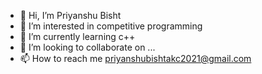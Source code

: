 - 👋 Hi, I’m Priyanshu Bisht
- 👀 I’m interested in competitive programming
- 🌱 I’m currently learning c++
- 💞️ I’m looking to collaborate on ...
- 📫 How to reach me priyanshubishtakc2021@gmail.com

<!---
akcprb24/akcprb24 is a ✨ special ✨ repository because its `README.md` (this file) appears on your GitHub profile.
You can click the Preview link to take a look at your changes.
--->
